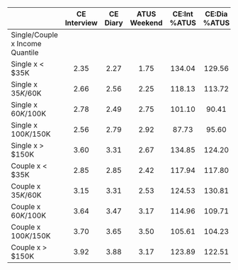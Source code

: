 
|                      | CE<br>Interview |  CE<br>Diary | ATUS<br>Weekend | CE:Int<br>%ATUS | CE:Dia<br>%ATUS |
| -------------------- | :----------: | :----------: | :----------: | :----------: | :----------: |
| Single/Couple x Income Quantile |              |              |              |              |              |
| Single x     < $35K  |         2.35 |         2.27 |         1.75 |       134.04 |       129.56 |
| Single x  $35K/$60K  |         2.66 |         2.56 |         2.25 |       118.13 |       113.72 |
| Single x  $60K/$100K |         2.78 |         2.49 |         2.75 |       101.10 |        90.41 |
| Single x $100K/$150K |         2.56 |         2.79 |         2.92 |        87.73 |        95.60 |
| Single x     > $150K |         3.60 |         3.31 |         2.67 |       134.85 |       124.20 |
| Couple x     < $35K  |         2.85 |         2.85 |         2.42 |       117.94 |       117.80 |
| Couple x  $35K/$60K  |         3.15 |         3.31 |         2.53 |       124.53 |       130.81 |
| Couple x  $60K/$100K |         3.64 |         3.47 |         3.17 |       114.96 |       109.71 |
| Couple x $100K/$150K |         3.70 |         3.65 |         3.50 |       105.61 |       104.23 |
| Couple x     > $150K |         3.92 |         3.88 |         3.17 |       123.89 |       122.51 |

